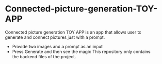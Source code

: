 # Connected-picture-generation-TOY-APP
Connected picture generation TOY APP is an app that allows user to generate and connect pictures just with a prompt.
- Provide two images and a prompt as an input
- Press Generate and then see the magic
This repository only contains the backend files of the project.


